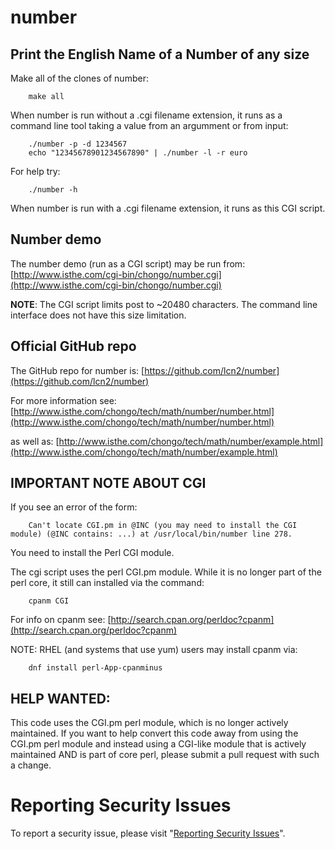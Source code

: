 # number


## Print the English Name of a Number of any size

Make all of the clones of number:

```
    make all
```

When number is run without a .cgi filename extension, it runs as a
command line tool taking a value from an argumment or from input:

```
    ./number -p -d 1234567
    echo "12345678901234567890" | ./number -l -r euro
```

For help try:

```
    ./number -h
```

When number is run with a .cgi filename extension, it runs as this CGI script.


## Number demo

The number demo (run as a CGI script) may be run from: [http://www.isthe.com/cgi-bin/chongo/number.cgi](http://www.isthe.com/cgi-bin/chongo/number.cgi)

**NOTE**: The CGI script limits post to ~20480 characters. The
command line interface does not have this size limitation.


## Official GitHub repo

The GitHub repo for number is: [https://github.com/lcn2/number](https://github.com/lcn2/number)

For more information see: [http://www.isthe.com/chongo/tech/math/number/number.html](http://www.isthe.com/chongo/tech/math/number/number.html)

as well as: [http://www.isthe.com/chongo/tech/math/number/example.html](http://www.isthe.com/chongo/tech/math/number/example.html)

## IMPORTANT NOTE ABOUT CGI

If you see an error of the form:

```
    Can't locate CGI.pm in @INC (you may need to install the CGI module) (@INC contains: ...) at /usr/local/bin/number line 278.
```

You need to install the Perl CGI module.

The cgi script uses the perl CGI.pm module.  While it is no longer part of the perl core, it still can installed via the command:

```
    cpanm CGI
```

For info on cpanm see: [http://search.cpan.org/perldoc?cpanm](http://search.cpan.org/perldoc?cpanm)

NOTE: RHEL (and systems that use yum) users may install cpanm via:

```
    dnf install perl-App-cpanminus
```


## HELP WANTED:

This code uses the CGI.pm perl module, which is no longer actively
maintained.  If you want to help convert this code away from using
the CGI.pm perl module and instead using a CGI-like module that is
actively maintained AND is part of core perl, please submit a pull
request with such a change.


# Reporting Security Issues

To report a security issue, please visit "[Reporting Security Issues](https://github.com/lcn2/number/security/policy)".
